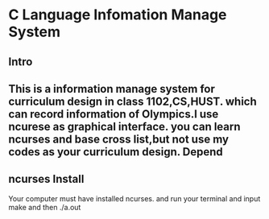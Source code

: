 C Language Infomation Manage System
=======
Intro
-----
This is a information manage system for curriculum design in class 1102,CS,HUST.
which can record information of Olympics.I use ncurese as graphical interface.
you can learn ncurses and base cross list,but not use my codes as your curriculum design.
Depend
------
ncurses
Install
-----
Your computer must have installed ncurses. and run your terminal and input
        make
and then 
        ./a.out


